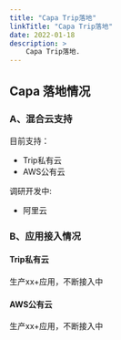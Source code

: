 ```yaml
---
title: "Capa Trip落地"
linkTitle: "Capa Trip落地"
date: 2022-01-18
description: >
    Capa Trip落地.
---
```


## Capa 落地情况

### A、混合云支持

目前支持：

+ Trip私有云
+ AWS公有云

调研开发中:

+ 阿里云

### B、应用接入情况

#### Trip私有云

生产xx+应用，不断接入中

#### AWS公有云

生产xx+应用，不断接入中